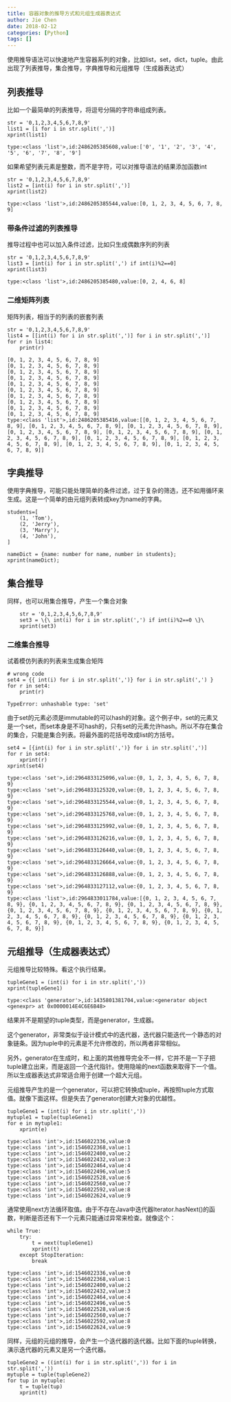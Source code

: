 ```yaml
---
title: 容器对象的推导方式和元组生成器表达式
author: Jie Chen
date: 2018-02-12
categories: [Python]
tags: []
---
```



使用推导语法可以快速地产生容器系列的对象，比如list，set，dict，tuple。由此出现了列表推导，集合推导，字典推导和元组推导（生成器表达式）

## 列表推导

比如一个最简单的列表推导，将逗号分隔的字符串组成列表。

~~~
str = '0,1,2,3,4,5,6,7,8,9'
list1 = [i for i in str.split(',')]
xprint(list1)
~~~
~~~
type:<class 'list'>,id:2486205385608,value:['0', '1', '2', '3', '4', '5', '6', '7', '8', '9']
~~~

如果希望列表元素是整数，而不是字符，可以对推导语法的结果添加函数int

~~~
str = '0,1,2,3,4,5,6,7,8,9'
list2 = [int(i) for i in str.split(',')]
xprint(list2)
~~~
~~~
type:<class 'list'>,id:2486205385544,value:[0, 1, 2, 3, 4, 5, 6, 7, 8, 9]
~~~

### 带条件过滤的列表推导

推导过程中也可以加入条件过滤，比如只生成偶数序列的列表

~~~
str = '0,1,2,3,4,5,6,7,8,9'
list3 = [int(i) for i in str.split(',') if int(i)%2==0]
xprint(list3)
~~~
~~~
type:<class 'list'>,id:2486205385480,value:[0, 2, 4, 6, 8]
~~~

### 二维矩阵列表

矩阵列表，相当于的列表的嵌套列表

~~~
str = '0,1,2,3,4,5,6,7,8,9'
list4 = [[int(i) for i in str.split(',')] for i in str.split(',')]
for r in list4:
    print(r)
~~~
~~~
[0, 1, 2, 3, 4, 5, 6, 7, 8, 9]
[0, 1, 2, 3, 4, 5, 6, 7, 8, 9]
[0, 1, 2, 3, 4, 5, 6, 7, 8, 9]
[0, 1, 2, 3, 4, 5, 6, 7, 8, 9]
[0, 1, 2, 3, 4, 5, 6, 7, 8, 9]
[0, 1, 2, 3, 4, 5, 6, 7, 8, 9]
[0, 1, 2, 3, 4, 5, 6, 7, 8, 9]
[0, 1, 2, 3, 4, 5, 6, 7, 8, 9]
[0, 1, 2, 3, 4, 5, 6, 7, 8, 9]
[0, 1, 2, 3, 4, 5, 6, 7, 8, 9]
type:<class 'list'>,id:2486205385416,value:[[0, 1, 2, 3, 4, 5, 6, 7, 8, 9], [0, 1, 2, 3, 4, 5, 6, 7, 8, 9], [0, 1, 2, 3, 4, 5, 6, 7, 8, 9], [0, 1, 2, 3, 4, 5, 6, 7, 8, 9], [0, 1, 2, 3, 4, 5, 6, 7, 8, 9], [0, 1, 2, 3, 4, 5, 6, 7, 8, 9], [0, 1, 2, 3, 4, 5, 6, 7, 8, 9], [0, 1, 2, 3, 4, 5, 6, 7, 8, 9], [0, 1, 2, 3, 4, 5, 6, 7, 8, 9], [0, 1, 2, 3, 4, 5, 6, 7, 8, 9]]
~~~


## 字典推导

使用字典推导，可能只能处理简单的条件过滤，过于复杂的筛选，还不如用循环来生成。这是一个简单的由元组列表转成key为name的字典。

~~~
students=[
    (1, 'Tom'),
    (2, 'Jerry'),
    (3, 'Marry'),
    (4, 'John'),
]

nameDict = {name: number for name, number in students};
xprint(nameDict);
~~~

## 集合推导

同样，也可以用集合推导，产生一个集合对象
~~~
	str = '0,1,2,3,4,5,6,7,8,9'
	set3 = \{\ int(i) for i in str.split(',') if int(i)%2==0 \}\
	xprint(set3)
~~~

### 二维集合推导

试着模仿列表的列表来生成集合矩阵

~~~
# wrong code
set4 = {{ int(i) for i in str.split(',')} for i in str.split(',') }
for r in set4:
    print(r)
~~~

~~~
TypeError: unhashable type: 'set'
~~~

由于set的元素必须是immutable的可以hash的对象。这个例子中，set的元素又是一个set，而set本身是不可hash的，只有set的元素允许hash。所以不存在集合的集合，只能是集合列表。将最外面的花括号改成list的方括号。

~~~
set4 = [{int(i) for i in str.split(',')} for i in str.split(',')]
for r in set4:
    xprint(r)
xprint(set4)
~~~

~~~
type:<class 'set'>,id:2964833125096,value:{0, 1, 2, 3, 4, 5, 6, 7, 8, 9}
type:<class 'set'>,id:2964833125320,value:{0, 1, 2, 3, 4, 5, 6, 7, 8, 9}
type:<class 'set'>,id:2964833125544,value:{0, 1, 2, 3, 4, 5, 6, 7, 8, 9}
type:<class 'set'>,id:2964833125768,value:{0, 1, 2, 3, 4, 5, 6, 7, 8, 9}
type:<class 'set'>,id:2964833125992,value:{0, 1, 2, 3, 4, 5, 6, 7, 8, 9}
type:<class 'set'>,id:2964833126216,value:{0, 1, 2, 3, 4, 5, 6, 7, 8, 9}
type:<class 'set'>,id:2964833126440,value:{0, 1, 2, 3, 4, 5, 6, 7, 8, 9}
type:<class 'set'>,id:2964833126664,value:{0, 1, 2, 3, 4, 5, 6, 7, 8, 9}
type:<class 'set'>,id:2964833126888,value:{0, 1, 2, 3, 4, 5, 6, 7, 8, 9}
type:<class 'set'>,id:2964833127112,value:{0, 1, 2, 3, 4, 5, 6, 7, 8, 9}
type:<class 'list'>,id:2964833011784,value:[{0, 1, 2, 3, 4, 5, 6, 7, 8, 9}, {0, 1, 2, 3, 4, 5, 6, 7, 8, 9}, {0, 1, 2, 3, 4, 5, 6, 7, 8, 9}, {0, 1, 2, 3, 4, 5, 6, 7, 8, 9}, {0, 1, 2, 3, 4, 5, 6, 7, 8, 9}, {0, 1, 2, 3, 4, 5, 6, 7, 8, 9}, {0, 1, 2, 3, 4, 5, 6, 7, 8, 9}, {0, 1, 2, 3, 4, 5, 6, 7, 8, 9}, {0, 1, 2, 3, 4, 5, 6, 7, 8, 9}, {0, 1, 2, 3, 4, 5, 6, 7, 8, 9}]
~~~

## 元组推导（生成器表达式）

元组推导比较特殊。看这个执行结果。

~~~
tupleGene1 = (int(i) for i in str.split(','))
xprint(tupleGene1)
~~~

~~~
type:<class 'generator'>,id:1435801381704,value:<generator object <genexpr> at 0x0000014E4C6E6B48>
~~~

结果并不是期望的tuple类型，而是generator，生成器。

这个generator，非常类似于设计模式中的迭代器，迭代器只能迭代一个静态的对象链条。因为tuple中的元素是不允许修改的，所以两者非常相似。

另外，generator在生成时，和上面的其他推导完全不一样，它并不是一下子把tuple建立出来，而是返回一个迭代指针。使用隐喻的next函数来取得下一个值。所以生成器表达式非常适合用于创建一个超大元组。

元组推导产生的是一个generator，可以把它转换成tuple，再按照tuple方式取值。就像下面这样。但是失去了generator创建大对象的优越性。

~~~
tupleGene1 = (int(i) for i in str.split(','))
mytuple1 = tuple(tupleGene1)
for e in mytuple1:
    xprint(e)
~~~

~~~
type:<class 'int'>,id:1546022336,value:0
type:<class 'int'>,id:1546022368,value:1
type:<class 'int'>,id:1546022400,value:2
type:<class 'int'>,id:1546022432,value:3
type:<class 'int'>,id:1546022464,value:4
type:<class 'int'>,id:1546022496,value:5
type:<class 'int'>,id:1546022528,value:6
type:<class 'int'>,id:1546022560,value:7
type:<class 'int'>,id:1546022592,value:8
type:<class 'int'>,id:1546022624,value:9
~~~

通常使用next方法循环取值。由于不存在Java中迭代器Iterator.hasNext()的函数，判断是否还有下一个元素只能通过异常来检查。就像这个：

~~~
while True:
    try:
        t = next(tupleGene1)
        xprint(t)
    except StopIteration:
        break
~~~
~~~
type:<class 'int'>,id:1546022336,value:0
type:<class 'int'>,id:1546022368,value:1
type:<class 'int'>,id:1546022400,value:2
type:<class 'int'>,id:1546022432,value:3
type:<class 'int'>,id:1546022464,value:4
type:<class 'int'>,id:1546022496,value:5
type:<class 'int'>,id:1546022528,value:6
type:<class 'int'>,id:1546022560,value:7
type:<class 'int'>,id:1546022592,value:8
type:<class 'int'>,id:1546022624,value:9
~~~

同样，元组的元组的推导，会产生一个迭代器的迭代器。比如下面的tuple转换，演示迭代器的元素又是另一个迭代器。
~~~
tupleGene2 = ((int(i) for i in str.split(',')) for i in str.split(','))
mytuple = tuple(tupleGene2)
for tup in mytuple:
    t = tuple(tup)
    xprint(t)
~~~